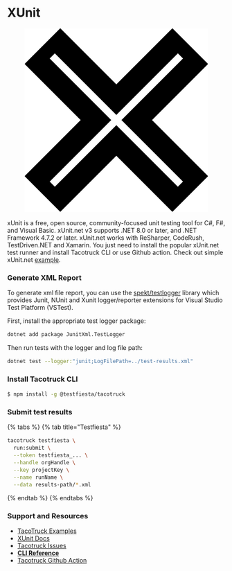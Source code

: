 # XUnit

<figure><img src="../../../.gitbook/assets/xunit-logo.svg" alt=""><figcaption></figcaption></figure>

xUnit is a free, open source, community-focused unit testing tool for C#, F#, and Visual Basic. xUnit.net v3 supports .NET 8.0 or later, and .NET Framework 4.7.2 or later. xUnit.net works with ReSharper, CodeRush, TestDriven.NET and Xamarin. You just need to install the popular xUnit.net test runner and install Tacotruck CLI or use Github action. Check out simple xUnit.net [example](https://github.com/testfiesta/tacotruck-examples/tree/main/demo-dotnet-xunit-tf).

### Generate XML Report

To generate xml file report, you can use the [spekt/testlogger](https://github.com/spekt/testlogger) library which provides Junit, NUnit and Xunit logger/reporter extensions for Visual Studio Test Platform (VSTest).

First, install the appropriate test logger package:

```bash
dotnet add package JunitXml.TestLogger
```

Then run tests with the logger and log file path:

```bash
dotnet test --logger:"junit;LogFilePath=../test-results.xml"
```

### Install Tacotruck CLI

```bash
$ npm install -g @testfiesta/tacotruck
```

### Submit test results

{% tabs %}
{% tab title="Testfiesta" %}
```bash
tacotruck testfiesta \
  run:submit \
  --token testfiesta_... \
  --handle orgHandle \
  --key projectKey \
  --name runName \
  --data results-path/*.xml
```
{% endtab %}
{% endtabs %}

### Support and Resources

* [TacoTruck Examples](https://github.com/testfiesta/tacotruck-examples)
* [XUnit Docs](https://xunit.net/?tabs=cs)
* [Tacotruck Issues](https://github.com/testfiesta/tacotruck/issues)
* [**CLI Reference**](../../tacotruck-cli/)
* [Tacotruck Github Action](https://github.com/testfiesta/tacotruck-action)
